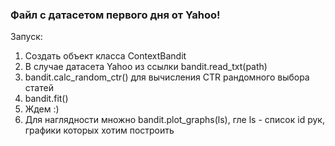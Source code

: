 ### Файл с датасетом первого дня от Yahoo!

Запуск:
1. Создать объект класса ContextBandit
2. В случае датасета Yahoo из ссылки bandit.read_txt(path)
3. bandit.calc_random_ctr() для вычисления CTR рандомного выбора статей
4. bandit.fit() 
5. Ждем :)
6. Для наглядности множно bandit.plot_graphs(ls), гле ls - список id рук, графики которых хотим построить
